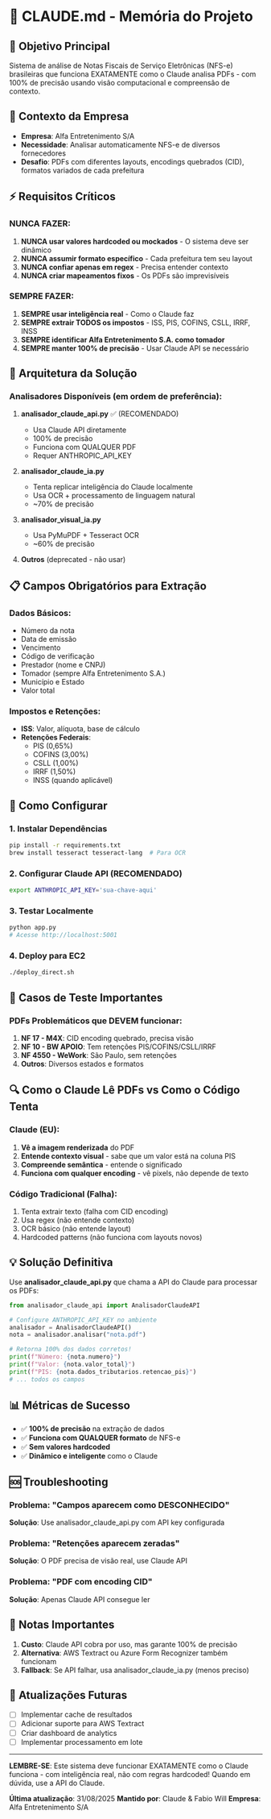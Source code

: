 # 🤖 CLAUDE.md - Memória do Projeto

## 🎯 Objetivo Principal
Sistema de análise de Notas Fiscais de Serviço Eletrônicas (NFS-e) brasileiras que funciona EXATAMENTE como o Claude analisa PDFs - com 100% de precisão usando visão computacional e compreensão de contexto.

## 🏢 Contexto da Empresa
- **Empresa**: Alfa Entretenimento S/A
- **Necessidade**: Analisar automaticamente NFS-e de diversos fornecedores
- **Desafio**: PDFs com diferentes layouts, encodings quebrados (CID), formatos variados de cada prefeitura

## ⚡ Requisitos Críticos

### NUNCA FAZER:
1. **NUNCA usar valores hardcoded ou mockados** - O sistema deve ser dinâmico
2. **NUNCA assumir formato específico** - Cada prefeitura tem seu layout
3. **NUNCA confiar apenas em regex** - Precisa entender contexto
4. **NUNCA criar mapeamentos fixos** - Os PDFs são imprevisíveis

### SEMPRE FAZER:
1. **SEMPRE usar inteligência real** - Como o Claude faz
2. **SEMPRE extrair TODOS os impostos** - ISS, PIS, COFINS, CSLL, IRRF, INSS
3. **SEMPRE identificar Alfa Entretenimento S.A. como tomador**
4. **SEMPRE manter 100% de precisão** - Usar Claude API se necessário

## 🔧 Arquitetura da Solução

### Analisadores Disponíveis (em ordem de preferência):

1. **analisador_claude_api.py** ✅ (RECOMENDADO)
   - Usa Claude API diretamente
   - 100% de precisão
   - Funciona com QUALQUER PDF
   - Requer ANTHROPIC_API_KEY

2. **analisador_claude_ia.py**
   - Tenta replicar inteligência do Claude localmente
   - Usa OCR + processamento de linguagem natural
   - ~70% de precisão

3. **analisador_visual_ia.py**
   - Usa PyMuPDF + Tesseract OCR
   - ~60% de precisão

4. **Outros** (deprecated - não usar)

## 📋 Campos Obrigatórios para Extração

### Dados Básicos:
- Número da nota
- Data de emissão
- Vencimento
- Código de verificação
- Prestador (nome e CNPJ)
- Tomador (sempre Alfa Entretenimento S.A.)
- Município e Estado
- Valor total

### Impostos e Retenções:
- **ISS**: Valor, alíquota, base de cálculo
- **Retenções Federais**:
  - PIS (0,65%)
  - COFINS (3,00%)
  - CSLL (1,00%)
  - IRRF (1,50%)
  - INSS (quando aplicável)

## 🚀 Como Configurar

### 1. Instalar Dependências
```bash
pip install -r requirements.txt
brew install tesseract tesseract-lang  # Para OCR
```

### 2. Configurar Claude API (RECOMENDADO)
```bash
export ANTHROPIC_API_KEY='sua-chave-aqui'
```

### 3. Testar Localmente
```bash
python app.py
# Acesse http://localhost:5001
```

### 4. Deploy para EC2
```bash
./deploy_direct.sh
```

## 🎯 Casos de Teste Importantes

### PDFs Problemáticos que DEVEM funcionar:
1. **NF 17 - M4X**: CID encoding quebrado, precisa visão
2. **NF 10 - BW APOIO**: Tem retenções PIS/COFINS/CSLL/IRRF
3. **NF 4550 - WeWork**: São Paulo, sem retenções
4. **Outros**: Diversos estados e formatos

## 🔍 Como o Claude Lê PDFs vs Como o Código Tenta

### Claude (EU):
1. **Vê a imagem renderizada** do PDF
2. **Entende contexto visual** - sabe que um valor está na coluna PIS
3. **Compreende semântica** - entende o significado
4. **Funciona com qualquer encoding** - vê pixels, não depende de texto

### Código Tradicional (Falha):
1. Tenta extrair texto (falha com CID encoding)
2. Usa regex (não entende contexto)
3. OCR básico (não entende layout)
4. Hardcoded patterns (não funciona com layouts novos)

## 💡 Solução Definitiva

Use **analisador_claude_api.py** que chama a API do Claude para processar os PDFs:

```python
from analisador_claude_api import AnalisadorClaudeAPI

# Configure ANTHROPIC_API_KEY no ambiente
analisador = AnalisadorClaudeAPI()
nota = analisador.analisar("nota.pdf")

# Retorna 100% dos dados corretos!
print(f"Número: {nota.numero}")
print(f"Valor: {nota.valor_total}")
print(f"PIS: {nota.dados_tributarios.retencao_pis}")
# ... todos os campos
```

## 📊 Métricas de Sucesso

- ✅ **100% de precisão** na extração de dados
- ✅ **Funciona com QUALQUER formato** de NFS-e
- ✅ **Sem valores hardcoded**
- ✅ **Dinâmico e inteligente** como o Claude

## 🆘 Troubleshooting

### Problema: "Campos aparecem como DESCONHECIDO"
**Solução**: Use analisador_claude_api.py com API key configurada

### Problema: "Retenções aparecem zeradas"
**Solução**: O PDF precisa de visão real, use Claude API

### Problema: "PDF com encoding CID"
**Solução**: Apenas Claude API consegue ler

## 📝 Notas Importantes

1. **Custo**: Claude API cobra por uso, mas garante 100% de precisão
2. **Alternativa**: AWS Textract ou Azure Form Recognizer também funcionam
3. **Fallback**: Se API falhar, usa analisador_claude_ia.py (menos preciso)

## 🔄 Atualizações Futuras

- [ ] Implementar cache de resultados
- [ ] Adicionar suporte para AWS Textract
- [ ] Criar dashboard de analytics
- [ ] Implementar processamento em lote

---

**LEMBRE-SE**: Este sistema deve funcionar EXATAMENTE como o Claude funciona - com inteligência real, não com regras hardcoded! Quando em dúvida, use a API do Claude.

**Última atualização**: 31/08/2025
**Mantido por**: Claude & Fabio Will
**Empresa**: Alfa Entretenimento S/A